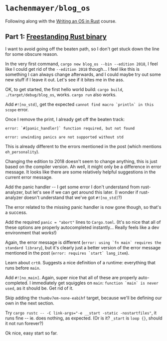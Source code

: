 # `lachenmayer/blog_os`

Following along with the [Writing an OS in Rust](https://os.phil-opp.com/) course.

## Part 1: [Freestanding Rust binary](https://os.phil-opp.com/freestanding-rust-binary/)

I want to avoid going off the beaten path, so I don't get stuck down the line for some obscure reason.

In the very first command, `cargo new blog_os --bin --edition 2018`, I feel like I could get rid of the `--edition 2018` though... I feel like this is something I can always change afterwards, and I could maybe try out some new stuff if I leave it out. Let's see if it bites me in the ass.

OK, to get started, the first hello world build: `cargo build`, `./target/debug/blog_os`, works. `cargo run` also works.

Add `#![no_std]`, get the expected ```cannot find macro `println` in this scope``` error.

Once I remove the print, I already get off the beaten track:

```
error: `#[panic_handler]` function required, but not found

error: unwinding panics are not supported without std
```

This is already different to the errors mentioned in the post (which mentions `eh_personality`).

Changing the edition to 2018 doesn't seem to change anything, this is just based on the compiler version. Ah well, it might only be a difference in error message. It looks like there are some relatively helpful suggestions in the current error message.

Add the panic handler -- I get some error I don't understand from rust-analyzer, but let's see if we can get around this later. (I wonder if rust-analyzer doesn't understand that we've got `#![no_std]`?)

The error related to the missing panic handler is now gone though, so that's a success.

Add the required `panic = "abort"` lines to `Cargo.toml`. (It's so nice that all of these options are properly autocompleted instantly... Really feels like a dev environment that _works_!)

Again, the error message is different (```error: using `fn main` requires the standard library```), but it's clearly just a better version of the error message mentioned in the post (```error: requires `start` lang_item```).

Learn about `crt0`. Suggests a nice definition of a runtime: everything that runs before `main`.

Add `#![no_main]`. Again, super nice that all of these are properly auto-completed. I immediately get squiggles on `main`: ```function `main` is never used```, as it should be. Get rid of it.

Skip adding the `thumbv7em-none-eabihf` target, because we'll be defining our own in the next section.

Try `cargo rustc -- -C link-args="-e __start -static -nostartfiles"`, it runs fine -- ie. does nothing, as expected. (Or is it? `_start` is `loop {}`, should it not run forever?)

Ok nice, easy start so far.
